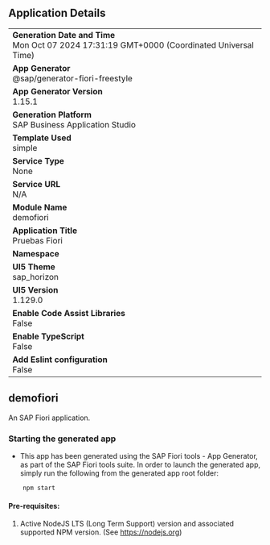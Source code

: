## Application Details
|               |
| ------------- |
|**Generation Date and Time**<br>Mon Oct 07 2024 17:31:19 GMT+0000 (Coordinated Universal Time)|
|**App Generator**<br>@sap/generator-fiori-freestyle|
|**App Generator Version**<br>1.15.1|
|**Generation Platform**<br>SAP Business Application Studio|
|**Template Used**<br>simple|
|**Service Type**<br>None|
|**Service URL**<br>N/A|
|**Module Name**<br>demofiori|
|**Application Title**<br>Pruebas Fiori|
|**Namespace**<br>|
|**UI5 Theme**<br>sap_horizon|
|**UI5 Version**<br>1.129.0|
|**Enable Code Assist Libraries**<br>False|
|**Enable TypeScript**<br>False|
|**Add Eslint configuration**<br>False|

## demofiori

An SAP Fiori application.

### Starting the generated app

-   This app has been generated using the SAP Fiori tools - App Generator, as part of the SAP Fiori tools suite.  In order to launch the generated app, simply run the following from the generated app root folder:

```
    npm start
```

#### Pre-requisites:

1. Active NodeJS LTS (Long Term Support) version and associated supported NPM version.  (See https://nodejs.org)


